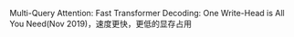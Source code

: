 Multi-Query Attention: Fast Transformer Decoding: One Write-Head is All You Need(Nov 2019)，速度更快，更低的显存占用



